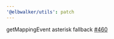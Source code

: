 ```yaml
---
'@elbwalker/utils': patch
---
```


getMappingEvent asterisk fallback
[#460](https://github.com/elbwalker/walkerOS/issues/460)
